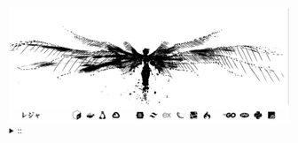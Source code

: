 <img src="./banner.png">
<details><summary> :: </summary>
<!--START_SECTION:waka-->

```
From: 09 August 2024 - To: 07 October 2025

Total Time: 1,961 hrs 2 mins

PHP                        484 hrs 41 mins //////-------------------   22.96 %
Python                     426 hrs 11 mins /////--------------------   20.19 %
Markdown                   223 hrs 24 mins ///----------------------   10.58 %
Other                      150 hrs 5 mins  //-----------------------   07.11 %
```

<!--END_SECTION:waka-->
</details>

